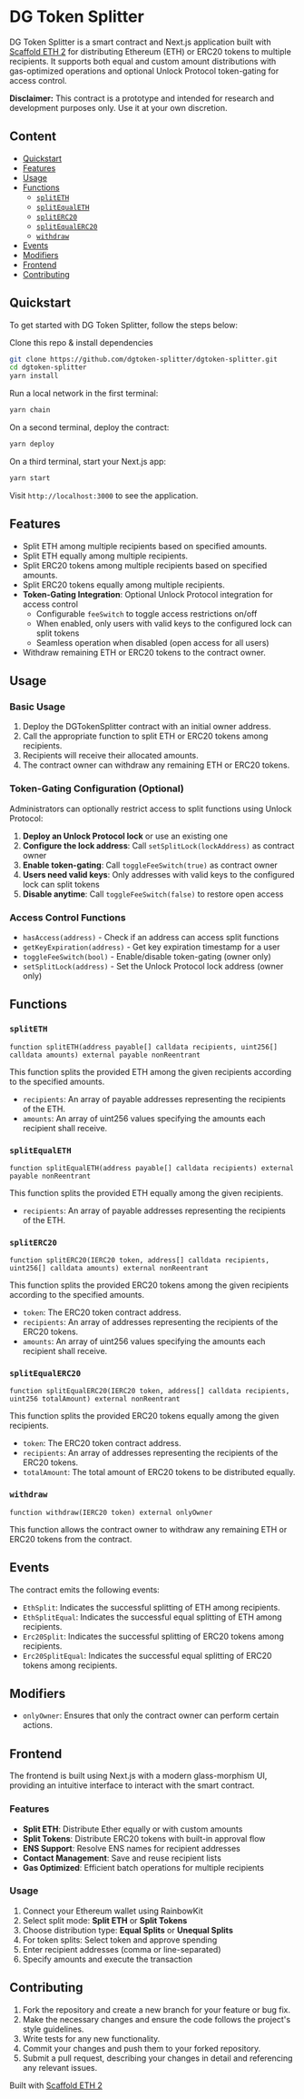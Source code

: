# DG Token Splitter

DG Token Splitter is a smart contract and Next.js application built with [Scaffold ETH 2](https://github.com/scaffold-eth/scaffold-eth-2) for distributing Ethereum (ETH) or ERC20 tokens to multiple recipients. It supports both equal and custom amount distributions with gas-optimized operations and optional Unlock Protocol token-gating for access control.

**Disclaimer:** This contract is a prototype and intended for research and
development purposes only. Use it at your own discretion.

## Content

- [Quickstart](#quickstart)
- [Features](#features)
- [Usage](#usage)
- [Functions](#functions)
  - [`splitETH`](#spliteth)
  - [`splitEqualETH`](#splitequaleth)
  - [`splitERC20`](#spliterc20)
  - [`splitEqualERC20`](#splitequalerc20)
  - [`withdraw`](#withdraw)
- [Events](#events)
- [Modifiers](#modifiers)
- [Frontend](#frontend)
- [Contributing](#contributing)

## Quickstart

To get started with DG Token Splitter, follow the steps below:

Clone this repo & install dependencies

```bash
git clone https://github.com/dgtoken-splitter/dgtoken-splitter.git
cd dgtoken-splitter
yarn install
```

Run a local network in the first terminal:

```bash
yarn chain
```

On a second terminal, deploy the contract:

```bash
yarn deploy
```

On a third terminal, start your Next.js app:

```bash
yarn start
```

Visit `http://localhost:3000` to see the application.

## Features

- Split ETH among multiple recipients based on specified amounts.
- Split ETH equally among multiple recipients.
- Split ERC20 tokens among multiple recipients based on specified amounts.
- Split ERC20 tokens equally among multiple recipients.
- **Token-Gating Integration**: Optional Unlock Protocol integration for access control
  - Configurable `feeSwitch` to toggle access restrictions on/off
  - When enabled, only users with valid keys to the configured lock can split tokens
  - Seamless operation when disabled (open access for all users)
- Withdraw remaining ETH or ERC20 tokens to the contract owner.

## Usage

### Basic Usage
1. Deploy the DGTokenSplitter contract with an initial owner address.
2. Call the appropriate function to split ETH or ERC20 tokens among recipients.
3. Recipients will receive their allocated amounts.
4. The contract owner can withdraw any remaining ETH or ERC20 tokens.

### Token-Gating Configuration (Optional)
Administrators can optionally restrict access to split functions using Unlock Protocol:

1. **Deploy an Unlock Protocol lock** or use an existing one
2. **Configure the lock address**: Call `setSplitLock(lockAddress)` as contract owner
3. **Enable token-gating**: Call `toggleFeeSwitch(true)` as contract owner
4. **Users need valid keys**: Only addresses with valid keys to the configured lock can split tokens
5. **Disable anytime**: Call `toggleFeeSwitch(false)` to restore open access

### Access Control Functions
- `hasAccess(address)` - Check if an address can access split functions
- `getKeyExpiration(address)` - Get key expiration timestamp for a user
- `toggleFeeSwitch(bool)` - Enable/disable token-gating (owner only)
- `setSplitLock(address)` - Set the Unlock Protocol lock address (owner only)

## Functions

### `splitETH`

```solidity
function splitETH(address payable[] calldata recipients, uint256[] calldata amounts) external payable nonReentrant
```

This function splits the provided ETH among the given recipients according to
the specified amounts.

- `recipients`: An array of payable addresses representing the recipients of the
  ETH.
- `amounts`: An array of uint256 values specifying the amounts each recipient
  shall receive.

### `splitEqualETH`

```solidity
function splitEqualETH(address payable[] calldata recipients) external payable nonReentrant
```

This function splits the provided ETH equally among the given recipients.

- `recipients`: An array of payable addresses representing the recipients of the
  ETH.

### `splitERC20`

```solidity
function splitERC20(IERC20 token, address[] calldata recipients, uint256[] calldata amounts) external nonReentrant
```

This function splits the provided ERC20 tokens among the given recipients
according to the specified amounts.

- `token`: The ERC20 token contract address.
- `recipients`: An array of addresses representing the recipients of the ERC20
  tokens.
- `amounts`: An array of uint256 values specifying the amounts each recipient
  shall receive.

### `splitEqualERC20`

```solidity
function splitEqualERC20(IERC20 token, address[] calldata recipients, uint256 totalAmount) external nonReentrant
```

This function splits the provided ERC20 tokens equally among the given
recipients.

- `token`: The ERC20 token contract address.
- `recipients`: An array of addresses representing the recipients of the ERC20
  tokens.
- `totalAmount`: The total amount of ERC20 tokens to be distributed equally.

### `withdraw`

```solidity
function withdraw(IERC20 token) external onlyOwner
```

This function allows the contract owner to withdraw any remaining ETH or ERC20
tokens from the contract.

## Events

The contract emits the following events:

- `EthSplit`: Indicates the successful splitting of ETH among recipients.
- `EthSplitEqual`: Indicates the successful equal splitting of ETH among
  recipients.
- `Erc20Split`: Indicates the successful splitting of ERC20 tokens among
  recipients.
- `Erc20SplitEqual`: Indicates the successful equal splitting of ERC20 tokens
  among recipients.

## Modifiers

- `onlyOwner`: Ensures that only the contract owner can perform certain actions.

## Frontend

The frontend is built using Next.js with a modern glass-morphism UI, providing an intuitive interface to interact with the smart contract.

### Features

- **Split ETH**: Distribute Ether equally or with custom amounts
- **Split Tokens**: Distribute ERC20 tokens with built-in approval flow
- **ENS Support**: Resolve ENS names for recipient addresses
- **Contact Management**: Save and reuse recipient lists
- **Gas Optimized**: Efficient batch operations for multiple recipients

### Usage

1. Connect your Ethereum wallet using RainbowKit
2. Select split mode: **Split ETH** or **Split Tokens**
3. Choose distribution type: **Equal Splits** or **Unequal Splits**
4. For token splits: Select token and approve spending
5. Enter recipient addresses (comma or line-separated)
6. Specify amounts and execute the transaction

## Contributing

1. Fork the repository and create a new branch for your feature or bug fix.
2. Make the necessary changes and ensure the code follows the project's style guidelines.
3. Write tests for any new functionality.
4. Commit your changes and push them to your forked repository.
5. Submit a pull request, describing your changes in detail and referencing any relevant issues.

Built with [Scaffold ETH 2](https://github.com/scaffold-eth/scaffold-eth-2)

